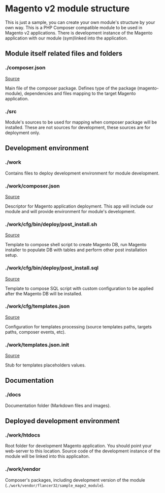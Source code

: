 # Magento v2 module structure

This is just a sample, you can create your own module's structure by your own way.
This is a PHP Composer compatible module to be used in Magento v2 applications.
There is development instance of the Magento application with our module (sym)linked into the application.



## Module itself related files and folders



### ./composer.json

[Source](../composer.json)

Main file of the composer package. Defines type of the package (magento-module), dependencies and files mapping to the
target Magento application.



### ./src

Module's sources to be used for mapping when composer package will be installed.
These are not sources for development, these sources are for deployment only.



## Development environment



### ./work

Contains files to deploy development environment for module development.



### ./work/composer.json

[Source](../work/composer.json)

Descriptor for Magento application deployment. This app will include our module and will provide environment 
for module's development.



### ./work/cfg/bin/deploy/post_install.sh

[Source](../work/cfg/bin/deploy/post_install.sh)

Template to compose shell script to create Magento DB, run Magento installer to populate DB with tables
and perform other post installation setup.
 
 
 
### ./work/cfg/bin/deploy/post_install.sql

[Source](../work/cfg/bin/deploy/post_install.sql)
 
Template to compose SQL script with custom configuration to be applied after the Magento DB will be installed.
 
 
 
### ./work/cfg/templates.json

[Source](../work/cfg/templates.json)
 
Configuration for templates processing (source templates paths, targets paths, composer events, etc).
 

 
 
 
### ./work/templates.json.init

[Source](../work/templates.json.init)
 
Stub for templates placeholders values.
 


## Documentation



### ./docs

Documentation folder (Markdown files and images).



## Deployed development environment



### ./work/htdocs

Root folder for development Magento application. You should point your web-server to this location.
Source code of the development instance of the module will be linked into this applicaiton. 



### ./work/vendor

Composer's packages, including development version of the module (`./work/vendor/flancer32/sample_mage2_module`).